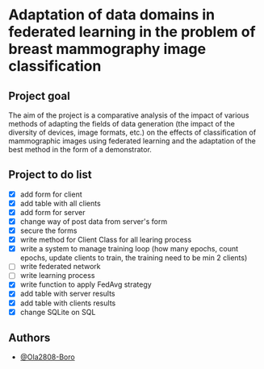 # Adaptation of data domains in federated learning in the problem of breast mammography image classification

## Project goal
The aim of the project is a comparative analysis of the impact of various methods of adapting the fields of data generation (the impact of the diversity of devices, image formats, etc.) on the effects of classification of mammographic images using federated learning and the adaptation of the best method in the form of a demonstrator.


## Project to do list
- [x] add form for client
- [x] add table with all clients
- [x] add form for server
- [x] change way of post data from server's form
- [x] secure the forms
- [x] write method for Client Class for all learing process
- [x] write a system to manage training loop (how many epochs, count epochs, update clients to train, the training need to be min 2 clients)
- [ ] write federated network
- [ ] write learning process
- [x] write function to apply FedAvg strategy
- [x] add table with server results
- [x] add table with clients results
- [x] change SQLite on SQL

## Authors

- [@Ola2808-Boro](https://github.com/Ola2808-Boro)
